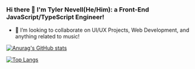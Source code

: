 ### Hi there 👋 I'm Tyler Nevell(He/Him): a Front-End JavaScript/TypeScript Engineer!



- 👯 I’m looking to collaborate on UI/UX Projects, Web Development, and anything related to music!



[![Anurag's GitHub stats](https://github-readme-stats.vercel.app/api?username=tylernevell&show_icons=true&count_private=true&bg_color=30,e96443,904e95&title_color=fff&text_color=fff&icon_color=fff&hide=contribs)](https://github.com/anuraghazra/github-readme-stats)

[![Top Langs](https://github-readme-stats.vercel.app/api/top-langs/?username=tylernevell&layout=compact&bg_color=30,e96443,904e95&title_color=fff&text_color=fff&icon_color=fff&hide=c%2B%2B,jupyter%20notebook,python)](https://github.com/anuraghazra/github-readme-stats)

<!--
**tylernevell/tylernevell** is a ✨ _special_ ✨ repository because its `README.md` (this file) appears on your GitHub profile.
[![Top Langs](https://github-readme-stats.vercel.app/api/top-langs/?username=tylernevell&layout=compact)](https://github.com/anuraghazra/github-readme-stats)
Here are some ideas to get you started:

- 🔭 I’m currently working on ...
- 🌱 I’m currently learning ...
- 👯 I’m looking to collaborate on ...
- 🤔 I’m looking for help with ...
- 💬 Ask me about ...
- 📫 How to reach me: ...
- 😄 Pronouns: ...
- ⚡ Fun fact: ...
-->
